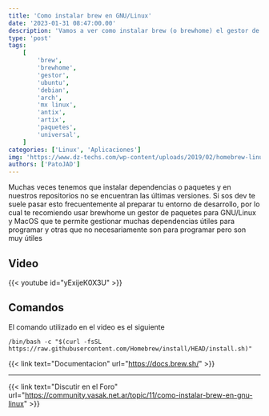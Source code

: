 ```yaml
---
title: 'Como instalar brew en GNU/Linux'
date: '2023-01-31 08:47:00.00'
description: 'Vamos a ver como instalar brew (o brewhome) el gestor de paquetes para devs en nuestra distro.'
type: 'post'
tags:
    [
        'brew',
        'brewhome',
        'gestor',
        'ubuntu',
        'debian',
        'arch',
        'mx linux',
        'antix',
        'artix',
        'paquetes',
        'universal',
    ]
categories: ['Linux', 'Aplicaciones']
img: 'https://www.dz-techs.com/wp-content/uploads/2019/02/homebrew-linux-windows-featured.jpg'
authors: ['PatoJAD']
---
```


Muchas veces tenemos que instalar dependencias o paquetes y en nuestros repositorios no se encuentran las últimas versiones. Si sos dev te suele pasar esto frecuentemente al preparar tu entorno de desarrollo, por lo cual te recomiendo usar brewhome un gestor de paquetes para GNU/Linux y MacOS que te permite gestionar muchas dependencias útiles para programar y otras que no necesariamente son para programar pero son muy útiles

## Video

{{< youtube id="yExijeK0X3U" >}}

## Comandos

El comando utilizado en el video es el siguiente

```shell
/bin/bash -c "$(curl -fsSL https://raw.githubusercontent.com/Homebrew/install/HEAD/install.sh)"
```

{{< link text="Documentacion" url="https://docs.brew.sh/" >}}

---

{{< link text="Discutir en el Foro" url="https://community.vasak.net.ar/topic/11/como-instalar-brew-en-gnu-linux" >}}
